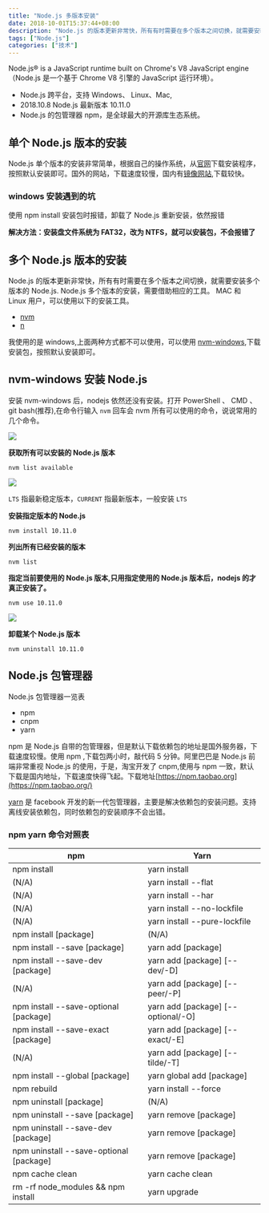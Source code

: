 ```yaml
---
title: "Node.js 多版本安装"
date: 2018-10-01T15:37:44+08:00
description: "Node.js 的版本更新非常快，所有有时需要在多个版本之间切换，就需要安装多个版本的 Node.js."
tags: ["Node.js"]
categories: ["技术"]
---
```





Node.js® is a JavaScript runtime built on Chrome's V8 JavaScript engine（Node.js 是一个基于 Chrome V8 引擎的 JavaScript 运行环境）。
- Node.js 跨平台，支持 Windows、 Linux、Mac,
- 2018.10.8 Node.js 最新版本 10.11.0 
- Node.js 的包管理器 npm，是全球最大的开源库生态系统。

## 单个 Node.js 版本的安装

Node.js 单个版本的安装非常简单，根据自己的操作系统，从[官网](https://node.js.org)下载安装程序，按照默认安装即可。国外的网站，下载速度较慢，国内有[镜像网站](http://node.js.cn/download/),下载较快。

### windows 安装遇到的坑

使用 npm install 安装包时报错，卸载了 Node.js 重新安装，依然报错

**解决方法：安装盘文件系统为 FAT32，改为 NTFS，就可以安装包，不会报错了**

## 多个 Node.js 版本的安装

Node.js 的版本更新非常快，所有有时需要在多个版本之间切换，就需要安装多个版本的 Node.js.
Node.js 多个版本的安装，需要借助相应的工具。 MAC 和 Linux 用户，可以使用以下的安装工具。

- [nvm](https://github.com/creationix/nvm)
- [n](https://github.com/tj/n) 

我使用的是 windows,上面两种方式都不可以使用，可以使用 [nvm-windows](https://github.com/coreybutler/nvm-windows/releases),下载安装包，按照默认安装即可。

## nvm-windows 安装 Node.js

安装 nvm-windows 后，nodejs 依然还没有安装。打开 PowerShell 、 CMD 、 git bash(推荐),在命令行输入 `nvm` 回车会 nvm 所有可以使用的命令，说说常用的几个命令。

![](https://img2018.cnblogs.com/blog/1187660/201810/1187660-20181001104838685-1317602773.png)

**获取所有可以安装的 Node.js 版本**

`nvm list available`

![](https://img2018.cnblogs.com/blog/1187660/201810/1187660-20181001104855297-1627992804.png)

 `LTS` 指最新稳定版本，`CURRENT` 指最新版本，一般安装 `LTS`

**安装指定版本的 Node.js**

`nvm install 10.11.0`

**列出所有已经安装的版本**

`nvm list`

**指定当前要使用的 Node.js 版本,只用指定使用的 Node.js 版本后，nodejs 的才真正安装了。**

`nvm use 10.11.0`

![](https://img2018.cnblogs.com/blog/1187660/201810/1187660-20181001104913058-1588118055.png)


**卸载某个 Node.js 版本**

`nvm uninstall 10.11.0`

## Node.js 包管理器

Node.js 包管理器一览表

- npm
- cnpm
- yarn

npm 是 Node.js 自带的包管理器，但是默认下载依赖包的地址是国外服务器，下载速度较慢。使用 npm ,下载包两小时，敲代码 5 分钟。阿里巴巴是 Node.js 前端非常重视 Node.js 的使用，于是，淘宝开发了 cnpm,使用与 npm 一致，默认下载是国内地址，下载速度快得飞起。下载地址[https://npm.taobao.org](https://npm.taobao.org/)

[yarn](https://yarnpkg.com/zh-Hans/) 是 facebook 开发的新一代包管理器，主要是解决依赖包的安装问题。支持离线安装依赖包，同时依赖包的安装顺序不会出错。

### npm yarn 命令对照表


|npm	                                |Yarn|
|---------------------------------------|----|
|npm install	                        |yarn install|
|(N/A)	                                |yarn install --flat|
|(N/A)	                                |yarn install --har|
|(N/A)	                                |yarn install --no-lockfile|
|(N/A)	                                |yarn install --pure-lockfile|
|npm install [package]	                |(N/A)|
|npm install --save [package]	        |yarn add [package]|
|npm install --save-dev [package]	    |yarn add [package] [--dev/-D]|
|(N/A)	                                |yarn add [package] [--peer/-P]|
|npm install --save-optional [package]	|yarn add [package] [--optional/-O]|
|npm install --save-exact [package]	    |yarn add [package] [--exact/-E]|
|(N/A)	                                |yarn add [package] [--tilde/-T]|
|npm install --global [package]	        |yarn global add [package]|
|npm rebuild	                        |yarn install --force|
|npm uninstall [package]	            |(N/A)|
|npm uninstall --save [package]	        |yarn remove [package]|
|npm uninstall --save-dev [package]	    |yarn remove [package]|
|npm uninstall --save-optional [package]|yarn remove [package]|
|npm cache clean	                    |yarn cache clean|
|rm -rf node_modules && npm install	    |yarn upgrade|
